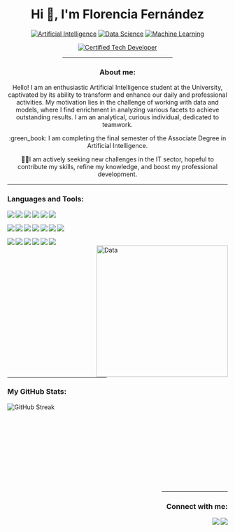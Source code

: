 <h1 align="center">Hi 👋, I'm Florencia Fernández</h1>

<p align="center">
  <a href="https://"><img src="https://img.shields.io/badge/Artificial_Intelligence-affc41?style=for-the-badge" alt="Artificial Intelligence"></a>
  <a href="https://"><img src="https://img.shields.io/badge/Data_Science-dd2d4a?style=for-the-badge" alt="Data Science"></a>
  <a href="https://"><img src="https://img.shields.io/badge/Machine_Learning-02c39a?style=for-the-badge" alt="Machine Learning"></a>
</p>
<p align="center">
  <a href="https://"><img src="https://img.shields.io/badge/Certified_Tech_Developer-8A2BE2?style=for-the-badge" alt="Certified Tech Developer"></a>
</p>
<div align="center">
  <hr color="fefae0" width="50%">
</div>

<h3 align="center">About me:</h3>

<p align="center">Hello! I am an enthusiastic Artificial Intelligence student at the University, captivated by its ability to transform and enhance our daily and professional activities. My motivation lies in the challenge of working with data and models, where I find enrichment in analyzing various facets to achieve outstanding results. I am an analytical, curious individual, dedicated to teamwork.</p>
<p align="center">:green_book: I am completing the final semester of the Associate Degree in Artificial Intelligence.</p>
<p align="center">👩‍💻I am actively seeking new challenges in the IT sector, hopeful to contribute my skills, refine my knowledge, and boost my professional development.</p>


<div align="left">
  <hr color="fefae0" width="100%">
</div>
<h3 align="left">Languages and Tools:</h3>
<p>
  <img align="left" src="https://img.shields.io/badge/Python-FFD43B?style=for-the-badge&logo=python&logoColor=blue" />
  <img align="left" src="https://img.shields.io/badge/scikit_learn-F7931E?style=for-the-badge&logo=scikit-learn&logoColor=white" />
  <img align="left" src="https://img.shields.io/badge/Pandas-2C2D72?style=for-the-badge&logo=pandas&logoColor=white" />
  <img align="left" src="https://img.shields.io/badge/Plotly-239120?style=for-the-badge&logo=plotly&logoColor=white" />
  <img align="left" src="https://img.shields.io/badge/SciPy-654FF0?style=for-the-badge&logo=SciPy&logoColor=white" />
  <img align="left" src="https://img.shields.io/badge/TensorFlow-FF6F00?style=for-the-badge&logo=TensorFlow&logoColor=white" />
  
</p>
<br>
<p>
  <img align="left" src="https://img.shields.io/badge/Keras-FF0000?style=for-the-badge&logo=keras&logoColor=white" />
  <img align="left" src="https://img.shields.io/badge/Numpy-777BB4?style=for-the-badge&logo=numpy&logoColor=white" />
  <img align="left" src="https://img.shields.io/badge/Jupyter-F37626.svg?&style=for-the-badge&logo=Jupyter&logoColor=white" />
  <img align="left" src="https://img.shields.io/badge/conda-342B029.svg?&style=for-the-badge&logo=anaconda&logoColor=white" />
  <img align="left" src="https://img.shields.io/badge/Postman-FF6C37?style=for-the-badge&logo=Postman&logoColor=white" />
  <img align="left" src="https://img.shields.io/badge/Go-00ADD8?style=for-the-badge&logo=go&logoColor=white" />
  <img align="left" src="https://img.shields.io/badge/Docker-2CA5E0?style=for-the-badge&logo=docker&logoColor=white" />
</p>
<br>
<p>

  <img align="left" src="https://img.shields.io/badge/PowerBI-F2C811?style=for-the-badge&logo=Power%20BI&logoColor=white" />
  <img align="left" src="https://img.shields.io/badge/VSCode-0078D4?style=for-the-badge&logo=visual%20studio%20code&logoColor=white" />
  <img align="left" src="https://img.shields.io/badge/GIT-E44C30?style=for-the-badge&logo=git&logoColor=white" />
  <img align="left" src="https://img.shields.io/badge/Microsoft%20SQL%20Server-CC2927?style=for-the-badge&logo=microsoft%20sql%20server&logoColor=white" />
  <img align="left" src="https://img.shields.io/badge/MySQL-005C84?style=for-the-badge&logo=mysql&logoColor=white" />
  <img align="left" src="https://img.shields.io/badge/MongoDB-4EA94B?style=for-the-badge&logo=mongodb&logoColor=white" />
</p>

<br>
<img align="right" alt="Data" width="300" src="https://media.giphy.com/media/v1.Y2lkPTc5MGI3NjExYThtYmo0MTQzN2wzeDU3dnA3NHRyNzZqNTJpaXozdGhtN21ncTRvcSZlcD12MV9naWZzX3NlYXJjaCZjdD1n/SvckSy7fFviqrq8ClF/giphy.gif">

<hr color="fefae0" width="45%">
<h3 align="left">My GitHub Stats:</h3>
<p> <a href="https://github.com/Flor243/github-readme-stats"><img align="left" src="https://github-readme-stats.vercel.app/api/top-langs/?username=Flor243&theme=merko" alt="GitHub Streak" /></a></p>
<br>
<br>
<br>
<br>
<br>
<br>
<br>
<br>
<br>
<br>
<br>
<div align="right">
  <hr color="fefae0" width="30%">
</div>
<h3 align="right">Connect with me:</h3>
<p>&nbsp;<a href="mailto:florencia.fernandez.051@gmail.com"><img align="right" src="https://skillicons.dev/icons?i=gmail" /></a><a href="https://www.linkedin.com/in/florencia-fernandez-dev/"><img align="right" src="https://skillicons.dev/icons?i=linkedin" /></a>
      </p>



